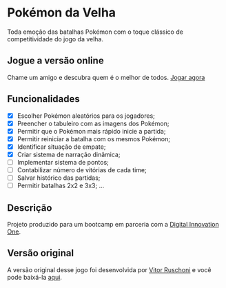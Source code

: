 # Pokémon da Velha

Toda emoção das batalhas Pokémon com o toque clássico de competitividade do jogo da velha.

## Jogue a versão online

Chame um amigo e descubra quem é o melhor de todos. [Jogar agora](https://elinaldojr.github.io/pokemon-da-velha/)

## Funcionalidades

- [x] Escolher Pokémon aleatórios para os jogadores;
- [x] Preencher o tabuleiro com as imagens dos Pokémon;
- [x] Permitir que o Pokémon mais rápido inicie a partida;
- [x] Permitir reiniciar a batalha com os mesmos Pokémon;
- [x] Identificar situação de empate;
- [x] Criar sistema de narração dinâmica;
- [ ] Implementar sistema de pontos;
- [ ] Contabilizar número de vitórias de cada time;
- [ ] Salvar histórico das partidas;
- [ ] Permitir batalhas 2x2 e 3x3;
...

## Descrição

Projeto produzido para um bootcamp em parceria com a [Digital Innovation One](https://digitalinnovation.one).

## Versão original

A versão original desse jogo foi desenvolvida por [Vitor Ruschoni](https://github.com/ruschoni02/jogo-da-velha) e você pode baixá-la [aqui](https://github.com/ruschoni02/jogo-da-velha).
